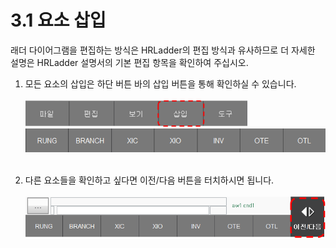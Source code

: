 # 3.1 요소 삽입
래더 다이어그램을 편집하는 방식은 HRLadder의 편집 방식과 유사하므로 더 자세한 설명은 HRLadder 설명서의 기본 편집 항목을 확인하여 주십시오. 

1. 모든 요소의 삽입은 하단 버튼 바의 삽입 버튼을 통해 확인하실 수 있습니다.<br><br>
    <img src="../_assets/f_btn_insert.png" width ="355" ><br>
    <img src="../_assets/f_btn_elements.png" width ="500" ><br><br>

2. 다른 요소들을 확인하고 싶다면 이전/다음 버튼을 터치하시면 됩니다.<br><br>
    <img src="../_assets/insert_move_next_prev.png" width ="500" ><br><br>
